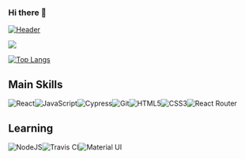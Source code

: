 ### Hi there 👋
[![Header](https://avatars.githubusercontent.com/u/67295227?s=120&v=4 "Header")](https://terminal.turing.edu/alumni/750-max-bregman)

<!--[![Readme Card](https://github-readme-stats.vercel.app/api/pin/?username=Max9545&repo=Rancid-Tomatillos)](https://github.com/Max9545/Rancid-Tomatillos)-->

<img align="center" src="https://github-readme-stats.vercel.app/api/?username=Max9545&theme=<THEME_NAME>" />

[![Top Langs](https://github-readme-stats.vercel.app/api/top-langs/?username=Max9545&layout=compact)](https://github.com/Max9545/github-readme-stats)


## Main Skills

<img alt="React" src="https://img.shields.io/badge/react%20-%2320232a.svg?&style=for-the-badge&logo=react&logoColor=%2361DAFB"/><img alt="JavaScript" src="https://img.shields.io/badge/javascript%20-%23323330.svg?&style=for-the-badge&logo=javascript&logoColor=%23F7DF1E"/><img alt="Cypress" src='https://img.shields.io/badge/cypress%20-%23404d59.svg?&style=for-the-badge&logo=Cypress&logoColor=white'/><img alt="Git" src="https://img.shields.io/badge/git%20-%23F05033.svg?&style=for-the-badge&logo=git&logoColor=white"/><img alt="HTML5" src="https://img.shields.io/badge/html5%20-%23E34F26.svg?&style=for-the-badge&logo=html5&logoColor=white"/><img alt="CSS3" src="https://img.shields.io/badge/css3%20-%231572B6.svg?&style=for-the-badge&logo=css3&logoColor=white"/><img alt="React Router" src='https://img.shields.io/badge/React_Router-CA4245?style=for-the-badge&logo=react-router&logoColor=white'/>

## Learning

<img alt="NodeJS" src="https://img.shields.io/badge/node.js%20-%2343853D.svg?&style=for-the-badge&logo=node.js&logoColor=white"/><img alt="Travis CI" src='https://img.shields.io/travis/jupyterhub/jupyterhub/master?logo=travis'/><img alt="Material UI" src='https://img.shields.io/badge/Material--UI-0081CB?style=for-the-badge&logo=material-ui&logoColor=white'/>


<!--
**Max9545/Max9545** is a ✨ _special_ ✨ repository because its `README.md` (this file) appears on your GitHub profile.

Here are some ideas to get you started:

- 🔭 I’m currently working on ...
- 🌱 I’m currently learning ...
- 👯 I’m looking to collaborate on ...
- 🤔 I’m looking for help with ...
- 💬 Ask me about ...
- 📫 How to reach me: ...
- 😄 Pronouns: ...
- ⚡ Fun fact: ...
-->
